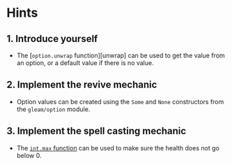 # Hints

## 1. Introduce yourself

- The [`option.unwrap` function][unwrap] can be used to get the value from an option, or a default value if there is no value.

## 2. Implement the revive mechanic

- Option values can be created using the `Some` and `None` constructors from the `gleam/option` module.

## 3. Implement the spell casting mechanic

- The [`int.max` function][max] can be used to make sure the health does not go below 0.

[max]: https://hexdocs.pm/gleam_stdlib/gleam/int.html#max